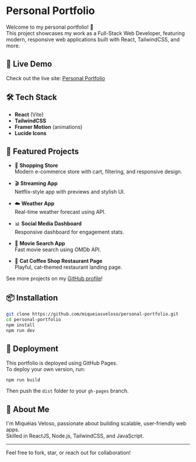 # Personal Portfolio

Welcome to my personal portfolio! 🚀  
This project showcases my work as a Full-Stack Web Developer, featuring modern, responsive web applications built with React, TailwindCSS, and more.

## 🌟 Live Demo

Check out the live site: [Personal Portfolio](https://miqueiasveloso.github.io/personal-portfolio/)

## 🛠️ Tech Stack

- **React** (Vite)
- **TailwindCSS**
- **Framer Motion** (animations)
- **Lucide Icons**

## 📂 Featured Projects

- 🛒 **Shopping Store**  
  Modern e-commerce store with cart, filtering, and responsive design.

- 🎬 **Streaming App**  
  Netflix-style app with previews and stylish UI.

- ☁️ **Weather App**  
  Real-time weather forecast using API.

- 📊 **Social Media Dashboard**  
  Responsive dashboard for engagement stats.

- 🎥 **Movie Search App**  
  Fast movie search using OMDb API.

- 🐾 **Cat Coffee Shop Restaurant Page**  
  Playful, cat-themed restaurant landing page.

See more projects on my [GitHub profile](https://github.com/miqueiasveloso)!

## 📦 Installation

```bash
git clone https://github.com/miqueiasveloso/personal-portfolio.git
cd personal-portfolio
npm install
npm run dev
```

## 🚀 Deployment

This portfolio is deployed using GitHub Pages.  
To deploy your own version, run:

```bash
npm run build
```
Then push the `dist` folder to your `gh-pages` branch.

## 👤 About Me

I'm Miquéias Veloso, passionate about building scalable, user-friendly web apps.  
Skilled in ReactJS, Node.js, TailwindCSS, and JavaScript.

---

Feel free to fork, star, or reach out for collaboration!

